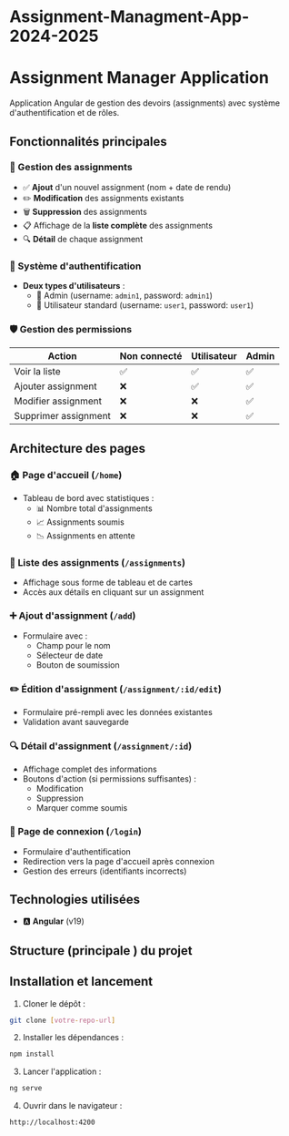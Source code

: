 # Assignment-Managment-App-2024-2025

# Assignment Manager Application

Application Angular de gestion des devoirs (assignments) avec système d'authentification et de rôles.

## Fonctionnalités principales

### 🎯 Gestion des assignments
- ✅ **Ajout** d'un nouvel assignment (nom + date de rendu)
- ✏️ **Modification** des assignments existants
- 🗑️ **Suppression** des assignments
- 📋 Affichage de la **liste complète** des assignments
- 🔍 **Détail** de chaque assignment

### 🔐 Système d'authentification
- **Deux types d'utilisateurs** :
  - 👑 Admin (username: `admin1`, password: `admin1`)
  - 👤 Utilisateur standard (username: `user1`, password: `user1`)

### 🛡️ Gestion des permissions
| Action               | Non connecté | Utilisateur | Admin |
|----------------------|--------------|-------------|-------|
| Voir la liste        | ✅           | ✅          | ✅    |
| Ajouter assignment   | ❌           | ✅          | ✅    |
| Modifier assignment  | ❌           | ❌          | ✅    |
| Supprimer assignment | ❌           | ❌          | ✅    |

## Architecture des pages

### 🏠 Page d'accueil (`/home`)
- Tableau de bord avec statistiques :
  - 📊 Nombre total d'assignments
  - 📈 Assignments soumis
  - 📉 Assignments en attente

### 📜 Liste des assignments (`/assignments`)
- Affichage sous forme de tableau et de cartes
- Accès aux détails en cliquant sur un assignment

### ➕ Ajout d'assignment (`/add`)
- Formulaire avec :
  - Champ pour le nom
  - Sélecteur de date
  - Bouton de soumission

### ✏️ Édition d'assignment (`/assignment/:id/edit`)
- Formulaire pré-rempli avec les données existantes
- Validation avant sauvegarde

### 🔍 Détail d'assignment (`/assignment/:id`)
- Affichage complet des informations
- Boutons d'action (si permissions suffisantes) :
  - Modification
  - Suppression
  - Marquer comme soumis

### 🔐 Page de connexion (`/login`)
- Formulaire d'authentification
- Redirection vers la page d'accueil après connexion
- Gestion des erreurs (identifiants incorrects)

## Technologies utilisées

- 🅰️ **Angular** (v19)

## Structure (principale ) du projet



## Installation et lancement

1. Cloner le dépôt :
```bash
git clone [votre-repo-url]
```

2. Installer les dépendances :
```bash
npm install
```

3. Lancer l'application :
```bash
ng serve
```

4. Ouvrir dans le navigateur :
```bash
http://localhost:4200
```
